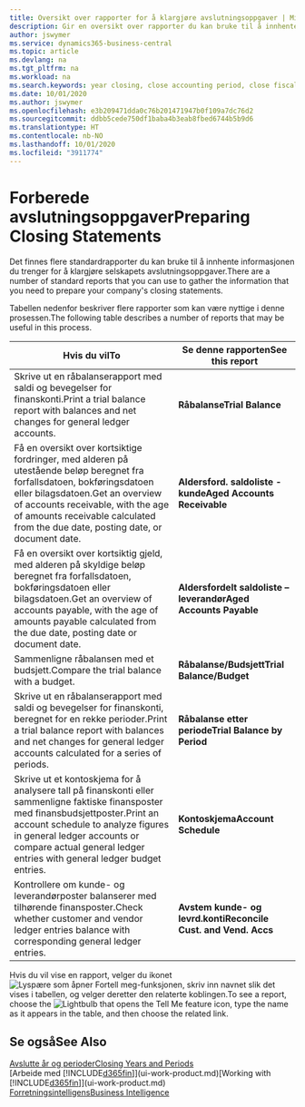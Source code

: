 ```yaml
---
title: Oversikt over rapporter for å klargjøre avslutningsoppgaver | Microsoft-dokumentasjon
description: Gir en oversikt over rapporter du kan bruke til å innhente informasjonen for å klargjøre selskapets avslutningsoppgaver når regnskapsåret er over.
author: jswymer
ms.service: dynamics365-business-central
ms.topic: article
ms.devlang: na
ms.tgt_pltfrm: na
ms.workload: na
ms.search.keywords: year closing, close accounting period, close fiscal year, aging, creditor payments, vendor payments, assets, liabilities, equity, analysis, reporting, financial report, business intelligence, BI, Power Bi, KPI
ms.date: 10/01/2020
ms.author: jswymer
ms.openlocfilehash: e3b209471dda0c76b201471947b0f109a7dc76d2
ms.sourcegitcommit: ddbb5cede750df1baba4b3eab8fbed6744b5b9d6
ms.translationtype: HT
ms.contentlocale: nb-NO
ms.lasthandoff: 10/01/2020
ms.locfileid: "3911774"
---
```

# <a name="preparing-closing-statements"></a><span data-ttu-id="528a3-103">Forberede avslutningsoppgaver</span><span class="sxs-lookup"><span data-stu-id="528a3-103">Preparing Closing Statements</span></span>
<span data-ttu-id="528a3-104">Det finnes flere standardrapporter du kan bruke til å innhente informasjonen du trenger for å klargjøre selskapets avslutningsoppgaver.</span><span class="sxs-lookup"><span data-stu-id="528a3-104">There are a number of standard reports that you can use to gather the information that you need to prepare your company's closing statements.</span></span>

<span data-ttu-id="528a3-105">Tabellen nedenfor beskriver flere rapporter som kan være nyttige i denne prosessen.</span><span class="sxs-lookup"><span data-stu-id="528a3-105">The following table describes a number of reports that may be useful in this process.</span></span>  

| <span data-ttu-id="528a3-106">Hvis du vil</span><span class="sxs-lookup"><span data-stu-id="528a3-106">To</span></span> | <span data-ttu-id="528a3-107">Se denne rapporten</span><span class="sxs-lookup"><span data-stu-id="528a3-107">See this report</span></span> |
| --- | --- |
| <span data-ttu-id="528a3-108">Skrive ut en råbalanserapport med saldi og bevegelser for finanskonti.</span><span class="sxs-lookup"><span data-stu-id="528a3-108">Print a trial balance report with balances and net changes for general ledger accounts.</span></span> |<span data-ttu-id="528a3-109">**Råbalanse**</span><span class="sxs-lookup"><span data-stu-id="528a3-109">**Trial Balance**</span></span> |
| <span data-ttu-id="528a3-110">Få en oversikt over kortsiktige fordringer, med alderen på utestående beløp beregnet fra forfallsdatoen, bokføringsdatoen eller bilagsdatoen.</span><span class="sxs-lookup"><span data-stu-id="528a3-110">Get an overview of accounts receivable, with the age of amounts receivable calculated from the due date, posting date, or document date.</span></span> |<span data-ttu-id="528a3-111">**Aldersford. saldoliste - kunde**</span><span class="sxs-lookup"><span data-stu-id="528a3-111">**Aged Accounts Receivable**</span></span> |
| <span data-ttu-id="528a3-112">Få en oversikt over kortsiktig gjeld, med alderen på skyldige beløp beregnet fra forfallsdatoen, bokføringsdatoen eller bilagsdatoen.</span><span class="sxs-lookup"><span data-stu-id="528a3-112">Get an overview of accounts payable, with the age of amounts payable calculated from the due date, posting date or document date.</span></span> |<span data-ttu-id="528a3-113">**Aldersfordelt saldoliste – leverandør**</span><span class="sxs-lookup"><span data-stu-id="528a3-113">**Aged Accounts Payable**</span></span> |
| <span data-ttu-id="528a3-114">Sammenligne råbalansen med et budsjett.</span><span class="sxs-lookup"><span data-stu-id="528a3-114">Compare the trial balance with a budget.</span></span> |<span data-ttu-id="528a3-115">**Råbalanse/Budsjett**</span><span class="sxs-lookup"><span data-stu-id="528a3-115">**Trial Balance/Budget**</span></span> |
| <span data-ttu-id="528a3-116">Skrive ut en råbalanserapport med saldi og bevegelser for finanskonti, beregnet for en rekke perioder.</span><span class="sxs-lookup"><span data-stu-id="528a3-116">Print a trial balance report with balances and net changes for general ledger accounts calculated for a series of periods.</span></span> |<span data-ttu-id="528a3-117">**Råbalanse etter periode**</span><span class="sxs-lookup"><span data-stu-id="528a3-117">**Trial Balance by Period**</span></span> |
| <span data-ttu-id="528a3-118">Skrive ut et kontoskjema for å analysere tall på finanskonti eller sammenligne faktiske finansposter med finansbudsjettposter.</span><span class="sxs-lookup"><span data-stu-id="528a3-118">Print an account schedule to analyze figures in general ledger accounts or compare actual general ledger entries with general ledger budget entries.</span></span> |<span data-ttu-id="528a3-119">**Kontoskjema**</span><span class="sxs-lookup"><span data-stu-id="528a3-119">**Account Schedule**</span></span> |
| <span data-ttu-id="528a3-120">Kontrollere om kunde- og leverandørposter balanserer med tilhørende finansposter.</span><span class="sxs-lookup"><span data-stu-id="528a3-120">Check whether customer and vendor ledger entries balance with corresponding general ledger entries.</span></span> |<span data-ttu-id="528a3-121">**Avstem kunde- og levrd.konti**</span><span class="sxs-lookup"><span data-stu-id="528a3-121">**Reconcile Cust. and Vend. Accs**</span></span> |

<span data-ttu-id="528a3-122">Hvis du vil vise en rapport, velger du ikonet ![Lyspære som åpner Fortell meg-funksjonen](media/ui-search/search_small.png "Fortell hva du vil gjøre"), skriv inn navnet slik det vises i tabellen, og velger deretter den relaterte koblingen.</span><span class="sxs-lookup"><span data-stu-id="528a3-122">To see a report, choose the ![Lightbulb that opens the Tell Me feature](media/ui-search/search_small.png "Tell me what you want to do") icon, type the name as it appears in the table, and then choose the related link.</span></span>

## <a name="see-also"></a><span data-ttu-id="528a3-123">Se også</span><span class="sxs-lookup"><span data-stu-id="528a3-123">See Also</span></span>
[<span data-ttu-id="528a3-124">Avslutte år og perioder</span><span class="sxs-lookup"><span data-stu-id="528a3-124">Closing Years and Periods</span></span>](year-close-years-periods.md)  
<span data-ttu-id="528a3-125">[Arbeide med [!INCLUDE[d365fin](includes/d365fin_md.md)]](ui-work-product.md)</span><span class="sxs-lookup"><span data-stu-id="528a3-125">[Working with [!INCLUDE[d365fin](includes/d365fin_md.md)]](ui-work-product.md)</span></span>  
[<span data-ttu-id="528a3-126">Forretningsintelligens</span><span class="sxs-lookup"><span data-stu-id="528a3-126">Business Intelligence</span></span>](bi.md)
